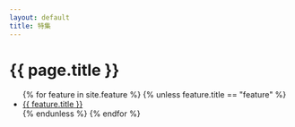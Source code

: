 ```yaml
---
layout: default
title: 特集
---
```

<!-- Feature -->
<h1>{{ page.title }}</h1>

<ul class="pages no-list-style">
{% for feature in site.feature %}
   {% unless feature.title == "feature" %}
  <li><a href="{{ site.url }}{{ feature.url }}">{{ feature.title }}</a></li>
  {% endunless %}
{% endfor %}
</ul>
